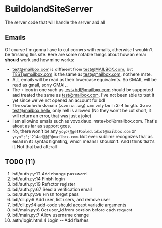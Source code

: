# BuildolandSiteServer
The server code that will handle the server and all


## Emails
Of course I'm gonna have to cut corners with emails, otherwise I wouldn't be finishing this site. Here are some notable things about how an email **should** work and how mine works:

- test@mailbox.com is different from test@MAILBOX.com, but TEST@mailbox.com is the same as test@mailbox.com, not here mate.
- ALL emails will be read as their lowercase equivalents. So GMAIL will be read as gmail, sorry GMAIL.
- The `+` icon in one such as test+bdl@mailbox.com should be supported and treated the same as test@mailbox.com. I've not been able to test it yet since we've not opened an account for bdl
- The outerlevle domain (.com or .org) can only be in 2-4 length. So no test@mailbox.hello, only hell is allowed (No they won't be cut short, it will return an error, that was just a joke)
- I am allowing emails such as yoyo.daug_mate+bdl@mailbox.com. That's about as far as support goes.
- No, there won't be any `yoyo\@getFooled.idiot@mailbox.com` or `yoyo";';'214ad@@@"@mailbox.com`. Not even sublime recognizes that as email in its syntax highliting, which means I shouldn't.
And I think that's it. Not that bad afterall

## TODO (11)
1. bdl/auth.py:12       Add change password
2. bdl/auth.py:14       Finish login
3. bdl/auth.py:19       Refactor register
5. bdl/auth.py:67       Send a verification email
6. bdl/auth.py:98       Finish forgot pass
7. bdl/cli.py:6         Add user, list users, and remove user
8. bdl/cli.py:14        add-code should accept variadic arguments
9. bdl/main.py:6        Get user_id from session before each request
10. bdl/main.py:7       Allow username change
11. auth/login.html:4   Login -- Add flashes

